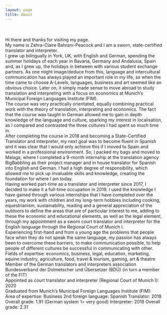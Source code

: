 ```yaml
---
layout: page
title: About
---
```

<br/> 
<br/>
Hi there and thanks for visiting my page.
<br/>
My name is Zahra-Claire Bahrani-Peacock and I am a sworn, state-certified translator and interpreter.
<br/>
I grew up bilingually in York, UK, with English and German, spending the summer holidays of each year in Bavaria, Germany and Andalusia, Spain and, as I grew up, the holidays in between with various student exchange partners. As one might image/deduce from this, language and intercultural communication has always played an important role in my life, so when the time came to choose A-Levels, languages, business and art seemed like an obvious choice. Later on, it simply made sense to move abroad to study translation and interpreting with a focus on economics at Munich’s Municipal Foreign Languages Institute (FIM).
<br/>
The course was very practically orientated, equally combining practical work with the theory of translation, interpreting and economics. The fact that the course was taught in German allowed me to gain in depth knowledge of the language and culture, sparking my interest in localisation, as I compared and contrasted the three cultures I had spent so much time in.
<br/>
After completing the course in 2018 and becoming a State-Certified Translator and Interpreter, my next goal was to become fluent in Spanish and it was clear that I would only achieve this if I moved to Spain and worked in a professional environment.  So, I packed my bags and moved to Malaga, where I completed a 9-month internship at the translation agency BigBabbling as their project manager and in house translator for Spanish into English and German. I had a high degree of responsibility, which allowed me to pick up invaluable skills and knowledge, creating the foundation for where I am today.
<br/>
Having worked part-time as a translator and interpreter since 2017, I decided to make it a full-time occupation in 2019. I used the knowledge I have gained through various internships that I have completed over the years, my work with children and my long-term hobbies including cooking, equestrianism, sustainability, reading and a general appreciation of the outdoors to define the areas that are of particular interest to me, adding to these the economic and educational elements, as well as the legal element, through my appointment as a sworn court translator and interpreter for the English language through the Regional Court of Munich I.
<br/>
Experiencing first-hand and from a young age the problems that people face when they do not speak the same language, my passion has always been to overcome these barriers, to make communication possible, to help people of different cultures be successful in communicating with other.
<br/>
Fields of expertise: economics, business, legal, education, marketing, equine industry, agriculture, food, travel & tourism, gaming, art & theatre
<br/>
Member of the German translators and interpreters association Bundesverband der Dolmetscher und Übersetzer (BDÜ) (in turn a member of the FIT)
<br/>
Appointed as court translator and interpreter (Regional Court of Munich I): 2020
<br/>
Graduated from Munich’s Municipal Foreign Languages Institute (FIM):
<br/>
Area of expertise:  Business  
2nd foreign language: Spanish  
Translator:  2018  Overall grade: 1.91 (German system 1= very good)  
Interpreter:  2018  Overall grade: 2.31